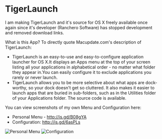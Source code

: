 # TigerLaunch
I am making TigerLaunch and it's source for OS X freely available once again since it's developer (Ranchero Software) has stopped development and removed download links.

What is this App?
To directly quote Macupdate.com's description of TigerLaunch:
 - TigerLaunch is an easy-to-use and easy-to-configure application launcher for OS X.It displays an Apps menu at the top of your screen listing all your applications in alphabetical order - no matter what folder they appear in.You can easily configure it to exclude applications you rarely or never launch.
 - TigerLaunch allows you to be more selective about what apps are dock-worthy, so your dock doesn't get so cluttered. It also makes it easier to launch apps that are buried in sub-folders, such as in the Utilities folder of your Applications folder. The source code is available.

You can view screenshots of my own Menu and Configuration here:
 - Personal Menu - http://is.gd/B08gYA
 - Configuration: http://is.gd/6asPLs

![Personal Menu](http://is.gd/B08gYA)
![Configuration](http://is.gd/6asPLs)
